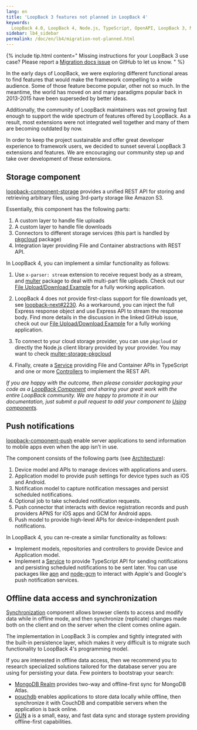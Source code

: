 ```yaml
---
lang: en
title: 'LoopBack 3 features not planned in LoopBack 4'
keywords:
  LoopBack 4.0, LoopBack 4, Node.js, TypeScript, OpenAPI, LoopBack 3, Migration
sidebar: lb4_sidebar
permalink: /doc/en/lb4/migration-not-planned.html
---
```


{% include tip.html content="
Missing instructions for your LoopBack 3 use case? Please report a [Migration docs issue](https://github.com/strongloop/loopback-next/issues/new?labels=question,Migration,Docs&template=Migration_docs.md) on GitHub to let us know.
" %}

In the early days of LoopBack, we were exploring different functional areas to
find features that would make the framework compelling to a wide audience. Some
of those feature become popular, other not so much. In the meantime, the world
has moved on and many paradigms popular back in 2013-2015 have been superseded
by better ideas.

Additionally, the community of LoopBack maintainers was not growing fast enough
to support the wide spectrum of features offered by LoopBack. As a result, most
extensions were not integrated well together and many of them are becoming
outdated by now.

In order to keep the project sustainable and offer great developer experience to
framework users, we decided to sunset several LoopBack 3 extensions and
features. We are encouraging our community step up and take over development of
these extensions.

## Storage component

[loopback-component-storage](https://loopback.io/doc/en/lb3/Storage-component.html)
provides a unified REST API for storing and retrieving arbitrary files, using
3rd-party storage like Amazon S3.

Essentially, this component has the following parts:

1. A custom layer to handle file uploads
2. A custom layer to handle file downloads
3. Connectors to different storage services (this part is handled by
   [pkgcloud](https://www.npmjs.com/package/pkgcloud) package)
4. Integration layer providing File and Container abstractions with REST API.

In LoopBack 4, you can implement a similar functionality as follows:

1. Use `x-parser: stream` extension to receive request body as a stream, and
   [multer](https://www.npmjs.com/package/multer) package to deal with
   multi-part file uploads. Check out our
   [File Upload/Download Example](https://github.com/strongloop/loopback-next/tree/master/examples/file-transfer)
   for a fully working application.

2. LoopBack 4 does not provide first-class support for file downloads yet, see
   [loopback-next#2230](https://github.com/strongloop/loopback-next/issues/2230).
   As a workaround, you can inject the full Express response object and use
   Express API to stream the response body. Find more details in the discussion
   in the linked GitHub issue, check out our
   [File Upload/Download Example](https://github.com/strongloop/loopback-next/tree/master/examples/file-transfer)
   for a fully working application.

3. To connect to your cloud storage provider, you can use `pkgcloud` or directly
   the Node.js client library provided by your provider. You may want to check
   [multer-storage-pkgcloud](https://github.com/dustin-H/multer-storage-pkgcloud)

4. Finally, create a [Service](../Services.md) providing File and Container APIs
   in TypeScript and one or more [Controllers](../Controllers.md) to implement
   the REST API.

_If you are happy with the outcome, then please consider packaging your code as
a [LoopBack Component](../Creating-components.md) and sharing your great work
with the entire LoopBack community. We are happy to promote it in our
documentation, just submit a pull request to add your component to
[Using components](../Components.md#using-components)._

## Push notifications

[loopback-component-push](https://loopback.io/doc/en/lb3/Push-notifications.html)
enable server applications to send information to mobile apps even when the app
isn’t in use.

The component consists of the following parts (see
[Architecture](https://loopback.io/doc/en/lb3/Push-notifications.html#architecture)):

1. Device model and APIs to manage devices with applications and users.
2. Application model to provide push settings for device types such as iOS and
   Android.
3. Notification model to capture notification messages and persist scheduled
   notifications.
4. Optional job to take scheduled notification requests.
5. Push connector that interacts with device registration records and push
   providers APNS for iOS apps and GCM for Android apps.
6. Push model to provide high-level APIs for device-independent push
   notifications.

In LoopBack 4, you can re-create a similar functionality as follows:

- Implement models, repositories and controllers to provide Device and
  Application model.
- Implement a [Service](../Services.md) to provide TypeScript API for sending
  notifications and persisting scheduled notifications to be sent later. You can
  use packages like [apn](https://www.npmjs.com/package/apn) and
  [node-gcm](https://www.npmjs.com/package/node-gcm) to interact with Apple's
  and Google's push notification services.

## Offline data access and synchronization

[Synchronization](https://loopback.io/doc/en/lb3/Synchronization.html) component
allows browser clients to access and modify data while in offline mode, and then
synchronize (replicate) changes made both on the client and on the server when
the client comes online again.

The implementation in LoopBack 3 is complex and tightly integrated with the
built-in persistence layer, which makes it very difficult is to migrate such
functionality to LoopBack 4's programming model.

If you are interested in offline data access, then we recommend you to research
specialized solutions tailored for the database server you are using for
persisting your data. Few pointers to bootstrap your search:

- [MongoDB Realm](https://www.mongodb.com/realm) provides two-way and
  offline-first sync for MongoDB Atlas.
- [pouchdb](https://pouchdb.com) enables applications to store data locally
  while offline, then synchronize it with CouchDB and compatible servers when
  the application is back online.
- [GUN](https://gun.eco) a is a small, easy, and fast data sync and storage
  system providing offline-first capabilities.
